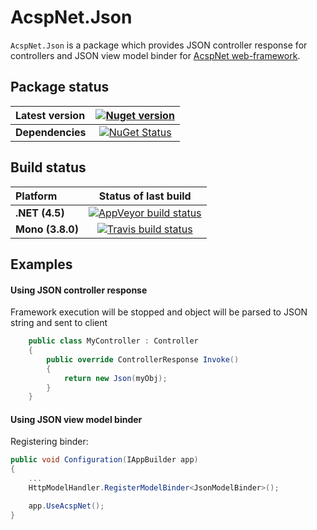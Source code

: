 AcspNet.Json
===

`AcspNet.Json` is a package which provides JSON controller response for controllers and JSON view model binder for [AcspNet web-framework](https://github.com/i4004/AcspNet).

## Package status

| Latest version | [![Nuget version](http://img.shields.io/badge/nuget-v1.0.3-blue.png)](https://www.nuget.org/packages/AcspNet.Json/) |
| :------ | :------: |
| **Dependencies** | [![NuGet Status](http://nugetstatus.com/AcspNet.Json.png)](http://nugetstatus.com/packages/AcspNet.Json) |

## Build status

| Platform | Status of last build |
| :------ | :------: |
| **.NET (4.5)** | [![AppVeyor build status](https://ci.appveyor.com/api/projects/status/dvk19mkf6ry0lock/branch/master?svg=true)](https://ci.appveyor.com/project/i4004/acspnet-json/branch/master) |
| **Mono (3.8.0)** | [![Travis build status](https://travis-ci.org/i4004/AcspNet.Json.png?branch=master)](https://travis-ci.org/i4004/AcspNet.Json) |

## Examples

#### Using JSON controller response

Framework execution will be stopped and object will be parsed to JSON string and sent to client
```csharp
	public class MyController : Controller
	{
		public override ControllerResponse Invoke()
		{
			return new Json(myObj);
		}
	}
```

#### Using JSON view model binder

Registering binder:
```csharp
public void Configuration(IAppBuilder app)
{
	...
	HttpModelHandler.RegisterModelBinder<JsonModelBinder>();

	app.UseAcspNet();
}
```
